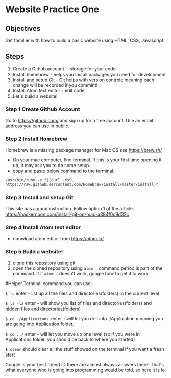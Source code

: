 # Website Practice One
## Objectives
Get familier with how to build a basic website using HTML, CSS, Javascript

## Steps
1. Create a Github account. - storage for your code
2. Install homebrew         - helps you install packages you need for development
3. Install and setup Git    - Git helps with version controle meaning each change will be recorded if you commint!
4. Install Atom text editor - edit code
5. Let's build a website!   

### Step 1 Create Github Account
Go to https://github.com/ and sign up for a free account. Use an email address you can use in public.

### Step 2 Install Homebrew
Homebrew is a missing package manager for Mac OS see https://brew.sh/

- On your mac computer, find terminal. If this is your first time opening it up, it may ask you to do some setup. 
- copy and paste below command to the terminal.

`/usr/bin/ruby -e "$(curl -fsSL https://raw.githubusercontent.com/Homebrew/install/master/install)"` 

### Step 3 Install and setup Git

This site has a good instruction. Follow option 1 of the article. https://hackernoon.com/install-git-on-mac-a884f0c9d32c

### Step 4 Install Atom text editor
- donwload atom editor from https://atom.io/

### Step 5 Build a website!

1. clone this repository using git
2. open the cloned repository using `atom .` command period is part of the command. if it `atom .` doesn't work, google how to get it to work.


#Helper
Terminal command you can use:

`$ ls` enter - list up all the files and directories(folders) in the current level

`$ ls -la` enter - will show you list of files and directories(folders) and hidden files and directories(folders)

`$ cd ./Applications `enter - will let you drill into ./Application meaning you are going into Application folder.

`$ cd ../` enter - will let you move up one level (so if you were in Applications folder, you should be back to where you started)

`$ clear` should clear all the stuff showed on the terminal if you want a fresh start

Google is your best friend :D there are almost always answers there! That's what everyone who is going into programming would be told, so here it is lol 



